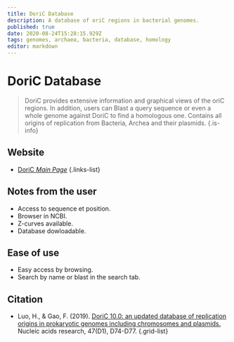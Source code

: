 ```yaml
---
title: DoriC Database
description: A database of oriC regions in bacterial genomes.
published: true
date: 2020-08-24T15:28:15.929Z
tags: genomes, archaea, bacteria, database, homology
editor: markdown
---
```


# DoriC Database

> DoriC provides extensive information and graphical views of the oriC regions. In addition, users can Blast a query sequence or even a whole genome against DoriC to find a homologous one. Contains all origins of replication from Bacteria, Archea and their plasmids.
{.is-info}

 

## Website 

- [DoriC *Main Page*](http://tubic.org/doric/public/index.php/index)
 {.links-list}
 
## Notes from the user
 
 - Access to sequence et position. 
 - Browser in NCBI.
 - Z-curves available.
 - Database dowloadable.
 
## Ease of use

- Easy access by browsing.
- Search by name or blast in the search tab.

## Citation 

- Luo, H., & Gao, F. (2019). [DoriC 10.0: an updated database of replication origins in prokaryotic genomes including chromosomes and plasmids.](https://academic.oup.com/nar/article/47/D1/D74/5144951) Nucleic acids research, 47(D1), D74-D77.
{.grid-list}